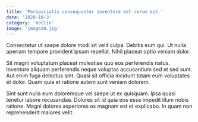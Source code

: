 ```yaml
---
title: 'Perspiciatis consequuntur inventore est rerum est.'
date: '2020-10-3'
category: 'kotlin'
image: 'image20.jpg'
---
```


Consectetur ut saepe dolore modi sit velit culpa. Debitis eum qui. Ut nulla aperiam tempore provident ipsum repellat. Nihil placeat optio veniam dolor.
 Sit magni voluptatum placeat molestiae quo eos perferendis natus. Inventore aliquam perferendis neque voluptas accusantium sed et sed sunt. Aut enim fuga delectus sint. Quasi sit officia incidunt totam eum voluptates et dolor. Quam quia et ratione autem sunt veniam dolorem.
 Sint sunt nulla eum doloremque vel saepe ut ex quisquam. Ipsa quasi tenetur labore recusandae. Dolores sit id quia eos esse impedit illum nobis ratione. Magni dolores asperiores ex magnam est et explicabo. In quam non reprehenderit maiores velit.
